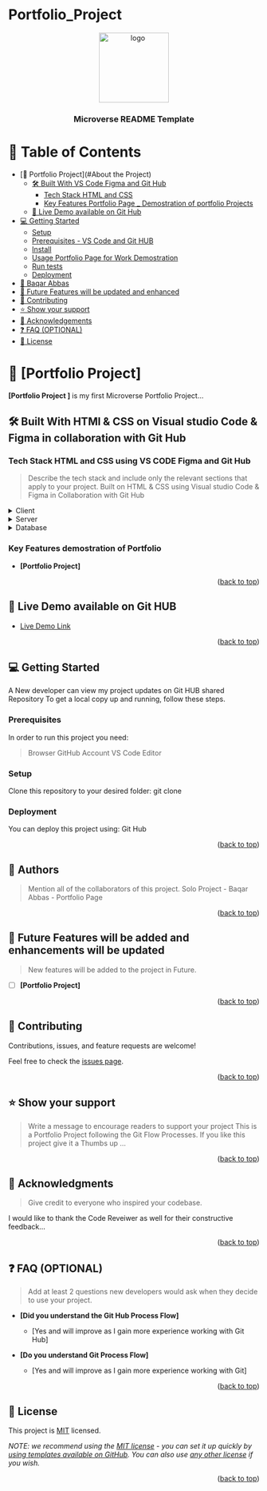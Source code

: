 # Portfolio_Project
<a name="readme-top"></a>

<!--
HOW TO USE:
This is an example of how you may give instructions on setting up your project locally.

Modify this file to match your project and remove sections that don't apply.

REQUIRED SECTIONS:
- Table of Contents
- About the Project
  - Built With
  - Live Demo
- Getting Started
- Authors
- Future Features
- Contributing
- Show your support
- Acknowledgements
- License

OPTIONAL SECTIONS:
- FAQ

After you're finished please remove all the comments and instructions!
-->

<div align="center">
  <!-- You are encouraged to replace this logo with your own! Otherwise you can also remove it. -->
  <img src="murple_logo.png" alt="logo" width="140"  height="auto" />
  <br/>

  <h3><b>Microverse README Template</b></h3>

</div>

<!-- TABLE OF CONTENTS -->

# 📗 Table of Contents

- [📖 Portfolio Project](#About the Project)
  - [🛠 Built With VS Code Figma and Git Hub ](#built-with)
    - [Tech Stack HTML and CSS](#tech-stack)
    - [Key Features Portfolio Page _ Demostration of portfolio Projects](#key-features)
  - [🚀 Live Demo available on Git Hub](#live-demo)
- [💻 Getting Started](#getting-started)
  - [Setup](#setup)
  - [Prerequisites - VS Code and Git HUB](#prerequisites)
  - [Install](#install)
  - [Usage Portfolio Page for Work Demostration](#usage)
  - [Run tests](#run-tests)
  - [Deployment](#triangular_flag_on_post-deployment)
- [👥 Baqar Abbas](#authors)
- [🔭 Future Features will be updated and enhanced](#future-features)
- [🤝 Contributing](#contributing)
- [⭐️ Show your support](#support)
- [🙏 Acknowledgements](#acknowledgements)
- [❓ FAQ (OPTIONAL)](#faq)
- [📝 License](#license)

<!-- PROJECT DESCRIPTION -->

# 📖 [Portfolio Project] <a name="about-project"></a>



**[Portfolio Project ]** is my first Microverse Portfolio Project...

## 🛠 Built With HTMl & CSS on Visual studio Code & Figma in collaboration with Git Hub <a name="built-with"></a>

### Tech Stack HTML and CSS using VS CODE Figma and Git Hub<a name="tech-stack"></a>

> Describe the tech stack and include only the relevant sections that apply to your project.
  Built on HTML & CSS using Visual studio Code  & Figma  in Collaboration with Git Hub 
<details>
  <summary>Client</summary>
  <ul>
    <li><a href="https://www.google.com/">HTML</a></li>
  </ul>
</details>

<details>
  <summary>Server</summary>
  <ul>
    <li><a href="https://www.google.com/">CSS</a></li>
  </ul>
</details>

<details>
<summary>Database</summary>
  <ul>
    <li><a href="https://www.google.com"">GITHUB</a></li>
  </ul>
</details>

<!-- Features -->

### Key Features demostration of Portfolio <a name="key-features"></a>

> 

- **[Portfolio Project]**


<p align="right">(<a href="#readme-top">back to top</a>)</p>

<!-- LIVE DEMO -->

## 🚀 Live Demo available on Git HUB <a name="live-demo"></a>



- [Live Demo Link](https://yourdeployedapplicationlink.com)

<p align="right">(<a href="#readme-top">back to top</a>)</p>

<!-- GETTING STARTED -->

## 💻 Getting Started <a name="getting-started"></a>

 A New developer can view my project updates on Git HUB shared Repository
To get a local copy up and running, follow these steps.

### Prerequisites

In order to run this project you need:
> Browser
> GitHub Account
> VS Code Editor
<!--
Example command:

```sh
 gem install rails
```
 -->

### Setup

Clone this repository to your desired folder: 
git clone <project repository link>

<!--
Example commands:

```sh
  cd my-folder
  git clone git@github.com:myaccount/my-project.git
```
--->



### Deployment

You can deploy this project using:
Git Hub 
<!--
Example:

```sh

```
 -->

<p align="right">(<a href="#readme-top">back to top</a>)</p>

<!-- AUTHORS -->

## 👥 Authors <a name="authors"></a>

> Mention all of the collaborators of this project.
Solo Project - Baqar Abbas - Portfolio Page



<p align="right">(<a href="#readme-top">back to top</a>)</p>

<!-- FUTURE FEATURES -->

## 🔭 Future Features will be added and enhancements will be updated<a name="future-features"></a>

> New features will be added to the project in Future.

- [ ] **[Portfolio Project]**


<p align="right">(<a href="#readme-top">back to top</a>)</p>

<!-- CONTRIBUTING -->

## 🤝 Contributing <a name="contributing"></a>

Contributions, issues, and feature requests are welcome!

Feel free to check the [issues page](../../issues/).

<p align="right">(<a href="#readme-top">back to top</a>)</p>

<!-- SUPPORT -->

## ⭐️ Show your support <a name="support"></a>

> Write a message to encourage readers to support your project
 This is a Portfolio Project following the Git Flow Processes.
If you like this project give it a Thumbs up ...

<p align="right">(<a href="#readme-top">back to top</a>)</p>

<!-- ACKNOWLEDGEMENTS -->

## 🙏 Acknowledgments <a name="acknowledgements"></a>

> Give credit to everyone who inspired your codebase.

I would like to thank the Code Reveiwer as well for their constructive feedback...

<p align="right">(<a href="#readme-top">back to top</a>)</p>

<!-- FAQ (optional) -->

## ❓ FAQ (OPTIONAL) <a name="faq"></a>

> Add at least 2 questions new developers would ask when they decide to use your project.

- **[Did you understand the Git Hub Process Flow]**

  - [Yes and will improve as I gain more experience working with Git Hub]

- **[Do you understand Git Process Flow]**

  - [Yes and will improve as I gain more experience working with Git]

<p align="right">(<a href="#readme-top">back to top</a>)</p>

<!-- LICENSE -->

## 📝 License <a name="license"></a>

This project is [MIT](./LICENSE) licensed.

_NOTE: we recommend using the [MIT license](https://choosealicense.com/licenses/mit/) - you can set it up quickly by [using templates available on GitHub](https://docs.github.com/en/communities/setting-up-your-project-for-healthy-contributions/adding-a-license-to-a-repository). You can also use [any other license](https://choosealicense.com/licenses/) if you wish._

<p align="right">(<a href="#readme-top">back to top</a>)</p>
